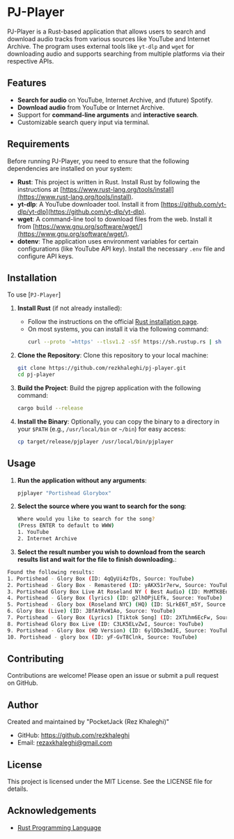 # PJ-Player

PJ-Player is a Rust-based application that allows users to search and download audio tracks from various sources like YouTube and Internet Archive. The program uses external tools like `yt-dlp` and `wget` for downloading audio and supports searching from multiple platforms via their respective APIs.

## Features

- **Search for audio** on YouTube, Internet Archive, and (future) Spotify.
- **Download audio** from YouTube or Internet Archive.
- Support for **command-line arguments** and **interactive search**.
- Customizable search query input via terminal.

## Requirements

Before running PJ-Player, you need to ensure that the following dependencies are installed on your system:

- **Rust**: This project is written in Rust. Install Rust by following the instructions at [https://www.rust-lang.org/tools/install](https://www.rust-lang.org/tools/install).
- **yt-dlp**: A YouTube downloader tool. Install it from [https://github.com/yt-dlp/yt-dlp](https://github.com/yt-dlp/yt-dlp).
- **wget**: A command-line tool to download files from the web. Install it from [https://www.gnu.org/software/wget/](https://www.gnu.org/software/wget/).
- **dotenv**: The application uses environment variables for certain configurations (like YouTube API key). Install the necessary `.env` file and configure API keys.

## Installation

To use [`PJ-Player`]

1. **Install Rust** (if not already installed):

   - Follow the instructions on the official [Rust installation page](https://www.rust-lang.org/tools/install).
   - On most systems, you can install it via the following command:
     ```sh
     curl --proto '=https' --tlsv1.2 -sSf https://sh.rustup.rs | sh
     ```

2. **Clone the Repository**:
   Clone this repository to your local machine:

   ```sh
   git clone https://github.com/rezkhaleghi/pj-player.git
   cd pj-player
   ```

3. **Build the Project**:
   Build the pjgrep application with the following command:

   ```sh
   cargo build --release
   ```

4. **Install the Binary**:
   Optionally, you can copy the binary to a directory in your `$PATH` (e.g., `/usr/local/bin` or `~/bin`) for easy access:

   ```sh
   cp target/release/pjplayer /usr/local/bin/pjplayer
   ```

## Usage

1. **Run the application without any arguments**:

   ```sh
   pjplayer "Portishead Glorybox"
   ```

2. **Select the source where you want to search for the song**:

   ```sh
   Where would you like to search for the song?
   (Press ENTER to default to WWW)
   1. YouTube
   2. Internet Archive
   ```

3. **Select the result number you wish to download from the search results list and wait for the file to finish downloading.**:

```sh
Found the following results:
1. Portishead - Glory Box (ID: 4qQyUi4zfDs, Source: YouTube)
2. Portishead - Glory Box - Remastered (ID: yAKX51r7erw, Source: YouTube)
3. Portishead Glory Box Live At Roseland NY ( Best Audio) (ID: MnMTK8EdsOc, Source: YouTube)
4. Portishead - Glory Box (lyrics) (ID: g2lhOPjLEfk, Source: YouTube)
5. Portishead - Glory box (Roseland NYC) (HQ) (ID: SLrkE6T_m5Y, Source: YouTube)
6. Glory Box (Live) (ID: JBfAtRvW1Ao, Source: YouTube)
7. Portishead - Glory Box (Lyrics) [Tiktok Song] (ID: 2XTLhm6EcFw, Source: YouTube)
8. Portishead Glory Box Live (ID: C3LK5ELvZwI, Source: YouTube)
9. Portishead - Glory Box (HD Version) (ID: 6ylDDs3mdJE, Source: YouTube)
10. Portishead - glory box (ID: yF-GvT8Clnk, Source: YouTube)
```

## Contributing

Contributions are welcome! Please open an issue or submit a pull request on GitHub.

## Author

Created and maintained by "PocketJack (Rez Khaleghi)"

- GitHub: https://github.com/rezkhaleghi
- Email: rezaxkhaleghi@gmail.com

## License

This project is licensed under the MIT License. See the LICENSE file for details.

## Acknowledgements

- [Rust Programming Language](https://www.rust-lang.org/)
